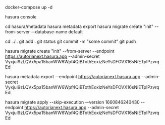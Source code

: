<!-- development -->

docker-compose up -d

hasura console

<!-- push to github -->
cd hasura/metadata
hasura metadata export
hasura migrate create "init" --from-server --database-name default
<!-- in file migrations/default/7777777_init/up.sql  replaced public.gen_random_uuid() with gen_random_uuid -->
cd ../..
git add .
git status 
git  commit -m "some commit"
git push 
<!-- go to https://github.com/Oleg55/autoria-next-hasura/tree/development and open pull request  --> 

<!-- создать файл миграции с прода хасуры -->
hasura migrate create "init" --from-server --endpoint https://autorianext.hasura.app --admin-secret VyxjuI9zLQVx5pa15banWW6Wpf4QiBTxthEoxizNeYsDFOVX16sNiETpIPzvrqEd

<!-- получаем металанны  с прода хасуры -->

hasura metadata export --endpoint https://autorianext.hasura.app --admin-secret VyxjuI9zLQVx5pa15banWW6Wpf4QiBTxthEoxizNeYsDFOVX16sNiETpIPzvrqEd


<!-- migrations applied -->

hasura migrate apply --skip-execution --version 1660846240430 --endpoint https://autorianext.hasura.app --admin-secret VyxjuI9zLQVx5pa15banWW6Wpf4QiBTxthEoxizNeYsDFOVX16sNiETpIPzvrqEd